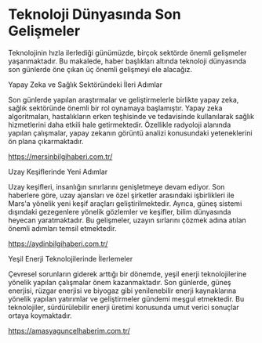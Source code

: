 # Teknoloji Dünyasında Son Gelişmeler

Teknolojinin hızla ilerlediği günümüzde, birçok sektörde önemli gelişmeler yaşanmaktadır. Bu makalede, haber başlıkları altında teknoloji dünyasında son günlerde öne çıkan üç önemli gelişmeyi ele alacağız.

Yapay Zeka ve Sağlık Sektöründeki İleri Adımlar

Son günlerde yapılan araştırmalar ve geliştirmelerle birlikte yapay zeka, sağlık sektöründe önemli bir rol oynamaya başlamıştır. Yapay zeka algoritmaları, hastalıkların erken teşhisinde ve tedavisinde kullanılarak sağlık hizmetlerini daha etkili hale getirmektedir. Özellikle radyoloji alanında yapılan çalışmalar, yapay zekanın görüntü analizi konusundaki yeteneklerini ön plana çıkarmaktadır.

https://mersinbilgihaberi.com.tr/

Uzay Keşiflerinde Yeni Adımlar

Uzay keşifleri, insanlığın sınırlarını genişletmeye devam ediyor. Son haberlere göre, uzay ajansları ve özel şirketler arasındaki işbirlikleri ile Mars'a yönelik yeni keşif araçları geliştirilmektedir. Ayrıca, güneş sistemi dışındaki gezegenlere yönelik gözlemler ve keşifler, bilim dünyasında heyecan yaratmaktadır. Bu gelişmeler, uzayın sırlarını çözmek adına atılan önemli adımları temsil etmektedir.

https://aydinbilgihaberi.com.tr/

Yeşil Enerji Teknolojilerinde İlerlemeler

Çevresel sorunların giderek arttığı bir dönemde, yeşil enerji teknolojilerine yönelik yapılan çalışmalar önem kazanmaktadır. Son günlerde, güneş enerjisi, rüzgar enerjisi ve biyogaz gibi yenilenebilir enerji kaynaklarına yönelik yapılan yatırımlar ve geliştirmeler gündemi meşgul etmektedir. Bu teknolojiler, sürdürülebilir enerji üretimi konusunda umut verici sonuçlar ortaya koymaktadır.

https://amasyaguncelhaberim.com.tr/

